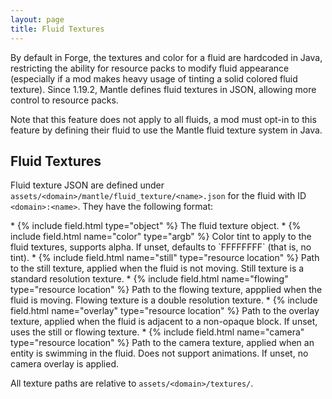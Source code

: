 ```yaml
---
layout: page
title: Fluid Textures
---
```

By default in Forge, the textures and color for a fluid are hardcoded in Java, restricting the ability for resource packs to modify fluid appearance (especially if a mod makes heavy usage of tinting a solid colored fluid texture). Since 1.19.2, Mantle defines fluid textures in JSON, allowing more control to resource packs.

Note that this feature does not apply to all fluids, a mod must opt-in to this feature by defining their fluid to use the Mantle fluid texture system in Java.

## Fluid Textures

Fluid texture JSON are defined under `assets/<domain>/mantle/fluid_texture/<name>.json` for the fluid with ID `<domain>:<name>`. They have the following format:

<div class="treeview" markdown=1>
* {% include field.html type="object" %} The fluid texture object.
    * {% include field.html name="color" type="argb" %} Color tint to apply to the fluid textures, supports alpha. If unset, defaults to `FFFFFFFF` (that is, no tint).
    * {% include field.html name="still" type="resource location" %} Path to the still texture, applied when the fluid is not moving. Still texture is a standard resolution texture.
    * {% include field.html name="flowing" type="resource location" %} Path to the flowing texture, appplied when the fluid is moving. Flowing texture is a double resolution texture.
    * {% include field.html name="overlay" type="resource location" %} Path to the overlay texture, applied when the fluid is adjacent to a non-opaque block. If unset, uses the still or flowing texture.
    * {% include field.html name="camera" type="resource location" %} Path to the camera texture, applied when an entity is swimming in the fluid. Does not support animations. If unset, no camera overlay is applied.
</div>

All texture paths are relative to `assets/<domain>/textures/`.